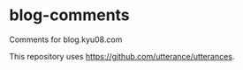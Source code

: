 # blog-comments
Comments for blog.kyu08.com

This repository uses https://github.com/utterance/utterances.
